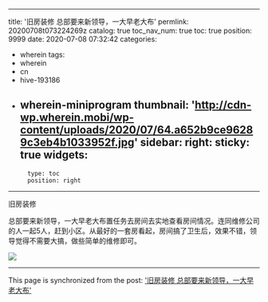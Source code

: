 
---
title: '旧房装修 总部要来新领导，一大早老大布'
permlink: 20200708t073224269z
catalog: true
toc_nav_num: true
toc: true
position: 9999
date: 2020-07-08 07:32:42
categories:
- wherein
tags:
- wherein
- cn
- hive-193186
- wherein-miniprogram
thumbnail: 'http://cdn-wp.wherein.mobi/wp-content/uploads/2020/07/64.a652b9ce96289c3eb4b1033952f.jpg'
sidebar:
    right:
        sticky: true
widgets:
    -
        type: toc
        position: right
---


旧房装修

总部要来新领导，一大早老大布置任务去房间去实地查看房间情况。连同维修公司的人一起5人，赶到小区。从最好的一套房看起，房间搞了卫生后，效果不错，领导觉得不需要大搞，做些简单的维修即可。

<img src="http://cdn-wp.wherein.mobi/wp-content/uploads/2020/07/64.a652b9ce96289c3eb4b1033952f.jpg" />

- - -

This page is synchronized from the post: ['旧房装修 总部要来新领导，一大早老大布'](https://steemit.com/@m18207319997/20200708t073224269z)
